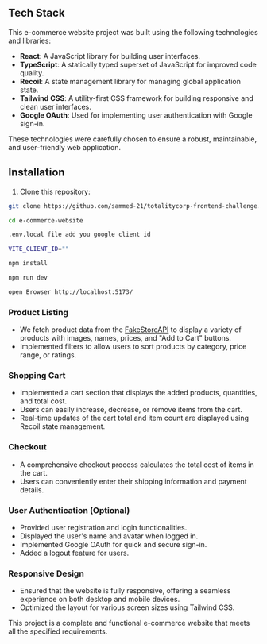  
## Tech Stack

This e-commerce website project was built using the following technologies and libraries:

- **React**: A JavaScript library for building user interfaces.
- **TypeScript**: A statically typed superset of JavaScript for improved code quality.
- **Recoil**: A state management library for managing global application state.
- **Tailwind CSS**: A utility-first CSS framework for building responsive and clean user interfaces.
- **Google OAuth**: Used for implementing user authentication with Google sign-in.

These technologies were carefully chosen to ensure a robust, maintainable, and user-friendly web application.
## Installation

1. Clone this repository:

```bash
git clone https://github.com/sammed-21/totalitycorp-frontend-challenge.git
```
```bash
cd e-commerce-website
```
```bash
.env.local file add you google client id

VITE_CLIENT_ID=""  
```
```bash
npm install
```
```bash
npm run dev
```
```bash
open Browser http://localhost:5173/
```
### Product Listing

- We fetch product data from the [FakeStoreAPI](https://fakestoreapi.com/) to display a variety of products with images, names, prices, and "Add to Cart" buttons.
- Implemented filters to allow users to sort products by category, price range, or ratings.

### Shopping Cart

- Implemented a cart section that displays the added products, quantities, and total cost.
- Users can easily increase, decrease, or remove items from the cart.
- Real-time updates of the cart total and item count are displayed using Recoil state management.

### Checkout

- A comprehensive checkout process calculates the total cost of items in the cart.
- Users can conveniently enter their shipping information and payment details.

### User Authentication (Optional)

- Provided user registration and login functionalities.
- Displayed the user's name and avatar when logged in.
- Implemented Google OAuth for quick and secure sign-in.
- Added a logout feature for users.

### Responsive Design

- Ensured that the website is fully responsive, offering a seamless experience on both desktop and mobile devices.
- Optimized the layout for various screen sizes using Tailwind CSS.

This project is a complete and functional e-commerce website that meets all the specified requirements.
